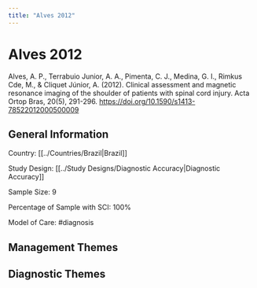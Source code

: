 ```yaml
---
title: "Alves 2012"
---
```



# Alves 2012
Alves, A. P., Terrabuio Junior, A. A., Pimenta, C. J., Medina, G. I., Rimkus Cde, M., & Cliquet Júnior, A. (2012). Clinical assessment and magnetic resonance imaging of the shoulder of patients with spinal cord injury. Acta Ortop Bras, 20(5), 291-296. https://doi.org/10.1590/s1413-78522012000500009 

## General Information
Country: [[../Countries/Brazil|Brazil]]

Study Design: [[../Study Designs/Diagnostic Accuracy|Diagnostic Accuracy]]

Sample Size: 9

Percentage of Sample with SCI: 100%

Model of Care: #diagnosis

## Management Themes


## Diagnostic Themes
